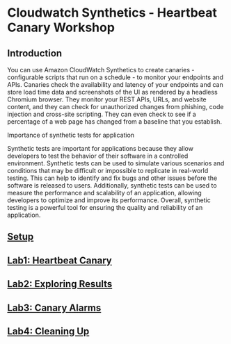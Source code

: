 # Cloudwatch Synthetics - Heartbeat Canary Workshop

## Introduction

You can use Amazon CloudWatch Synthetics to create canaries - configurable scripts that run on a schedule - to monitor your endpoints and APIs. Canaries check the availability and latency of your endpoints and can store load time data and screenshots of the UI as rendered by a headless Chromium browser. They monitor your REST APIs, URLs, and website content, and they can check for unauthorized changes from phishing, code injection and cross-site scripting. They can even check to see if a percentage of a web page has changed from a baseline that you establish.

Importance of synthetic tests for application

Synthetic tests are important for applications because they allow developers to test the behavior of their software in a controlled environment. Synthetic tests can be used to simulate various scenarios and conditions that may be difficult or impossible to replicate in real-world testing. This can help to identify and fix bugs and other issues before the software is released to users. Additionally, synthetic tests can be used to measure the performance and scalability of an application, allowing developers to optimize and improve its performance. Overall, synthetic testing is a powerful tool for ensuring the quality and reliability of an application.

## [Setup](https://github.com/hseera/aws-observability-workshop/blob/main/cloudwatch/synthetic%20workshop/setup/README.md)

## [Lab1: Heartbeat Canary](https://github.com/hseera/aws-observability-workshop/blob/main/cloudwatch/synthetic%20workshop/canary-heartbeat/README.md)

## [Lab2: Exploring Results](https://github.com/hseera/aws-observability-workshop/blob/main/cloudwatch/synthetic%20workshop/canary-monitoring/README.md)

## [Lab3: Canary Alarms](https://github.com/hseera/aws-observability-workshop/blob/main/cloudwatch/synthetic%20workshop/canary-alarms/README.md)

## [Lab4: Cleaning Up](https://github.com/hseera/aws-observability-workshop/blob/main/cloudwatch/synthetic%20workshop/canary-cleanup/README.md)
